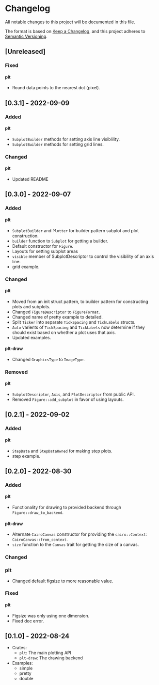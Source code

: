 # Changelog
All notable changes to this project will be documented in this file.

The format is based on [Keep a Changelog](https://keepachangelog.com/en/1.0.0/),
and this project adheres to [Semantic Versioning](https://semver.org/spec/v2.0.0.html).

## [Unreleased]

### Fixed

#### plt

- Round data points to the nearest dot (pixel).

## [0.3.1] - 2022-09-09

### Added

#### plt

- `SubplotBuilder` methods for setting axis line visiblility.
- `SubplotBuilder` methods for setting grid lines.

### Changed

#### plt

- Updated README


## [0.3.0] - 2022-09-07

### Added

#### plt

- `SubplotBuilder` and `Plotter` for builder pattern subplot and plot construction.
- `builder` function to `Subplot` for getting a builder.
- Default constructor for `Figure`.
- Layouts for setting subplot areas
- `visible` member of SubplotDescriptor to control the visibility of an axis line.
- grid example.

### Changed

#### plt

- Moved from an init struct pattern, to builder pattern for constructing plots and subplots.
- Changed `FigureDescriptor` to `FigureFormat`.
- Changed name of pretty example to detailed.
- Split `Ticker` into separate `TickSpacing` and `TickLabels` structs.
- `Auto` varients of `TickSpacing` and `TickLabels` now determine if they should exist
  based on whether a plot uses that axis.
- Updated examples.

#### plt-draw

- Changed `GraphicsType` to `ImageType`.

### Removed

#### plt

- `SubplotDescriptor`, `Axis`, and `PlotDescriptor` from public API.
- Removed `Figure::add_subplot` in favor of using layouts.

## [0.2.1] - 2022-09-02

### Added

#### plt

- `StepData` and `StepDataOwned` for making step plots.
- step example.

## [0.2.0] - 2022-08-30

### Added

#### plt

- Functionality for drawing to provided backend through `Figure::draw_to_backend`.

#### plt-draw

- Alternate `CairoCanvas` constructor for providing the `cairo::Context`: `CairoCanvas::from_context`.
- `size` function to the `Canvas` trait for getting the size of a canvas.

### Changed

### plt

- Changed default figsize to more reasonable value.

### Fixed

#### plt

- Figsize was only using one dimension.
- Fixed doc error.

## [0.1.0] - 2022-08-24

- Crates:
  - `plt`: The main plotting API
  - `plt-draw`: The drawing backend
- Examples:
  - simple
  - pretty
  - double
